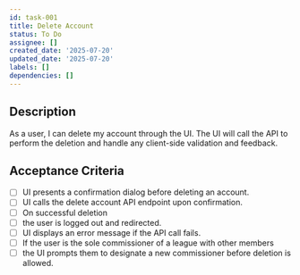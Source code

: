 ```yaml
---
id: task-001
title: Delete Account
status: To Do
assignee: []
created_date: '2025-07-20'
updated_date: '2025-07-20'
labels: []
dependencies: []
---
```


## Description

As a user, I can delete my account through the UI. The UI will call the API to perform the deletion and handle any client-side validation and feedback.
## Acceptance Criteria

- [ ] UI presents a confirmation dialog before deleting an account.
- [ ] UI calls the delete account API endpoint upon confirmation.
- [ ] On successful deletion
- [ ] the user is logged out and redirected.
- [ ] UI displays an error message if the API call fails.
- [ ] If the user is the sole commissioner of a league with other members
- [ ] the UI prompts them to designate a new commissioner before deletion is allowed.
